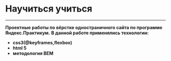 # Научиться учиться 
---
**Проектные работы по вёрстке одностраничного сайта  по программе Яндекс.Практикум.** 
__В данной работе применялись технологии:__
* __css3(@keyframes,flexbox)__
* __html 5__
* __методология BEM__